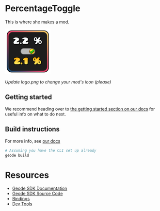 # PercentageToggle

This is where she makes a mod.

<img src="logo.png" width="150" alt="the mod's logo" />

_Update logo.png to change your mod's icon (please)_

## Getting started

We recommend heading over to [the getting started section on our docs](https://docs.geode-sdk.org/getting-started/) for useful info on what to do next.

## Build instructions

For more info, see [our docs](https://docs.geode-sdk.org/getting-started/create-mod#build)

```sh
# Assuming you have the CLI set up already
geode build
```

# Resources

- [Geode SDK Documentation](https://docs.geode-sdk.org/)
- [Geode SDK Source Code](https://github.com/geode-sdk/geode/)
- [Bindings](https://github.com/geode-sdk/bindings/)
- [Dev Tools](https://github.com/geode-sdk/DevTools)
